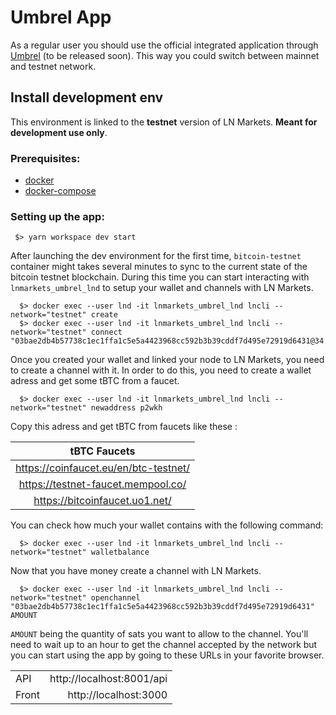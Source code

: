 # Umbrel App

As a regular user you should use the official integrated application through [Umbrel](https://github.com/getumbrel/umbrel) (to be released soon). This way you could switch between mainnet and testnet network.


## Install development env

This environment is linked to the **testnet** version of LN Markets. **Meant for development use only**.
### Prerequisites:

- [docker]()
- [docker-compose]()

### Setting up the app:

```shell
 $> yarn workspace dev start
```

After launching the dev environment for the first time, `bitcoin-testnet` container might takes several minutes to sync to the current state of the bitcoin testnet blockchain. During this time you can start interacting with `lnmarkets_umbrel_lnd` to setup your wallet and channels with LN Markets.

```shell
  $> docker exec --user lnd -it lnmarkets_umbrel_lnd lncli --network="testnet" create
  $> docker exec --user lnd -it lnmarkets_umbrel_lnd lncli --network="testnet" connect "03bae2db4b57738c1ec1ffa1c5e5a4423968cc592b3b39cddf7d495e72919d6431@34.192.102.161:9735"
```

Once you created your wallet and linked your node to LN Markets, you need to create a channel with it. In order to do this, you need to create a wallet adress and get some tBTC from a faucet.

```shell
  $> docker exec --user lnd -it lnmarkets_umbrel_lnd lncli --network="testnet" newaddress p2wkh
```

Copy this adress and get tBTC from faucets like these :

| tBTC Faucets |
| :---: |
| https://coinfaucet.eu/en/btc-testnet/ |
| https://testnet-faucet.mempool.co/ |
| https://bitcoinfaucet.uo1.net/ |

You can check how much your wallet contains with the following command:

```shell
  $> docker exec --user lnd -it lnmarkets_umbrel_lnd lncli --network="testnet" walletbalance
```

Now that you have money create a channel with LN Markets.

```shell
  $> docker exec --user lnd -it lnmarkets_umbrel_lnd lncli --network="testnet" openchannel "03bae2db4b57738c1ec1ffa1c5e5a4423968cc592b3b39cddf7d495e72919d6431" AMOUNT
```

`AMOUNT` being the quantity of sats you want to allow to the channel. You'll need to wait up to an hour to get the channel accepted by the network but you can start using the app by going to these URLs in your favorite browser.

| | |
| ------------- |-------------:|
| API     | http://localhost:8001/api | 
| Front    | http://localhost:3000  |

